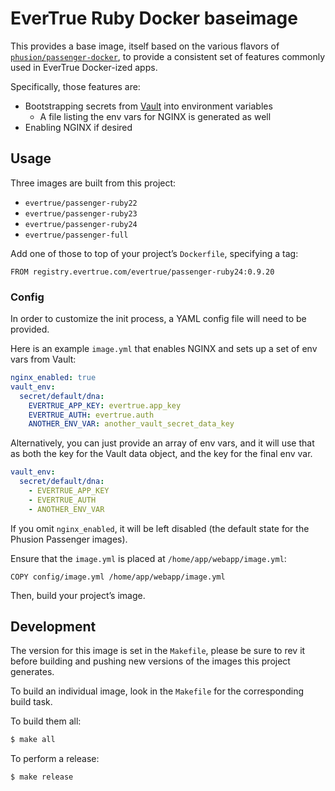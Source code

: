 # EverTrue Ruby Docker baseimage

This provides a base image, itself based on the various flavors of [`phusion/passenger-docker`](https://github.com/phusion/passenger-docker), to provide a consistent set of features commonly used in EverTrue Docker-ized apps.

Specifically, those features are:

* Bootstrapping secrets from [Vault](https://vaultproject.io) into environment variables
    - A file listing the env vars for NGINX is generated as well
* Enabling NGINX if desired

## Usage

Three images are built from this project:

* `evertrue/passenger-ruby22`
* `evertrue/passenger-ruby23`
* `evertrue/passenger-ruby24`
* `evertrue/passenger-full`

Add one of those to top of your project’s `Dockerfile`, specifying a tag:

```
FROM registry.evertrue.com/evertrue/passenger-ruby24:0.9.20
```

### Config

In order to customize the init process, a YAML config file will need to be provided.

Here is an example `image.yml` that enables NGINX and sets up a set of env vars from Vault:

```yaml
nginx_enabled: true
vault_env:
  secret/default/dna:
    EVERTRUE_APP_KEY: evertrue.app_key
    EVERTRUE_AUTH: evertrue.auth
    ANOTHER_ENV_VAR: another_vault_secret_data_key
```

Alternatively, you can just provide an array of env vars, and it will use that as both the key for the Vault data object, and the key for the final env var.

```yaml
vault_env:
  secret/default/dna:
    - EVERTRUE_APP_KEY
    - EVERTRUE_AUTH
    - ANOTHER_ENV_VAR
```

If you omit `nginx_enabled`, it will be left disabled (the default state for the Phusion Passenger images).

Ensure that the `image.yml` is placed at `/home/app/webapp/image.yml`:

```
COPY config/image.yml /home/app/webapp/image.yml
```

Then, build your project’s image.

## Development

The version for this image is set in the `Makefile`, please be sure to rev it before building and pushing new versions of the images this project generates.

To build an individual image, look in the `Makefile` for the corresponding build task.

To build them all:

```bash
$ make all
```

To perform a release:

```bash
$ make release
```
